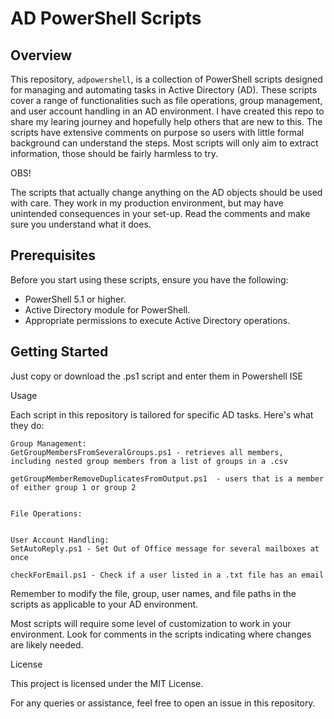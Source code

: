 # AD PowerShell Scripts

## Overview

This repository, `adpowershell`, is a collection of PowerShell scripts designed for managing and automating tasks in Active Directory (AD). These scripts cover a range of functionalities such as file operations, group management, and user account handling in an AD environment.
I have created this repo to share my learing journey and hopefully help others that are new to this. The scripts have extensive comments on purpose so users with little formal background can understand the steps. Most scripts will only aim to extract information, those should be fairly harmless to try.


OBS!

The scripts that actually change anything on the AD objects should be used with care. They work in my production environment, but may have unintended consequences in your set-up. Read the comments and make sure you understand what it does.
## Prerequisites

Before you start using these scripts, ensure you have the following:

- PowerShell 5.1 or higher.
- Active Directory module for PowerShell.
- Appropriate permissions to execute Active Directory operations.

## Getting Started

Just copy or download the .ps1 script and enter them in Powershell ISE

Usage

Each script in this repository is tailored for specific AD tasks. Here's what they do:

    Group Management: 
    GetGroupMembersFromSeveralGroups.ps1 - retrieves all members, including nested group members from a list of groups in a .csv

    getGroupMemberRemoveDuplicatesFromOutput.ps1  - users that is a member of either group 1 or group 2
    
    
    File Operations:


    User Account Handling: 
    SetAutoReply.ps1 - Set Out of Office message for several mailboxes at once
    
    checkForEmail.ps1 - Check if a user listed in a .txt file has an email

Remember to modify the file, group, user names, and file paths in the scripts as applicable to your AD environment.



Most scripts will require some level of customization to work in your environment. Look for comments in the scripts indicating where changes are likely needed.


License

This project is licensed under the MIT License.


For any queries or assistance, feel free to open an issue in this repository.

